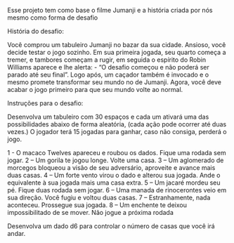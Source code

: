 Esse projeto tem como base o filme Jumanji e a história criada por nós mesmo como forma de desafio

História do desafio:

Você comprou um tabuleiro Jumanji no bazar da sua cidade. Ansioso, você decide testar o jogo sozinho.
Em sua primeira jogada, seu quarto começa a tremer, e  tambores começam a rugir, em seguida o espírito do Robin Williams aparece e lhe alerta: - “O desafio começou e não poderá ser parado até seu final”. Logo após, um caçador também é invocado e o mesmo promete transformar seu mundo no de Jumanji.
Agora, você deve acabar o jogo primeiro para que seu mundo volte ao normal.

Instruções para o desafio:

Desenvolva um tabuleiro com 30 espaços e cada um ativará uma das possibilidades abaixo de forma aleatória, (cada ação pode ocorrer até duas vezes.) O jogador terá 15 jogadas para ganhar, caso não consiga, perderá o jogo.

1 - O macaco Twelves apareceu e roubou os dados. Fique uma rodada sem jogar.
2 – Um gorila te jogou longe. Volte uma casa.
3 – Um aglomerado de morcegos bloqueou a visão de seu adversário, aproveite e avance mais duas casas.
4 – Um forte vento virou o dado e alterou sua jogada.  Ande o equivalente à sua jogada mais uma casa extra.
5 – Um jacaré mordeu seu pé. Fique duas rodada sem jogar.
6 – Uma manada de rinocerontes veio em sua direção. Você fugiu e voltou duas casas.
7 – Estranhamente, nada aconteceu. Prossegue sua jogada.
8 – Um enchente te deixou impossibilitado de se mover. Não jogue a próxima rodada

Desenvolva um dado d6 para controlar o número de casas que você irá andar.
